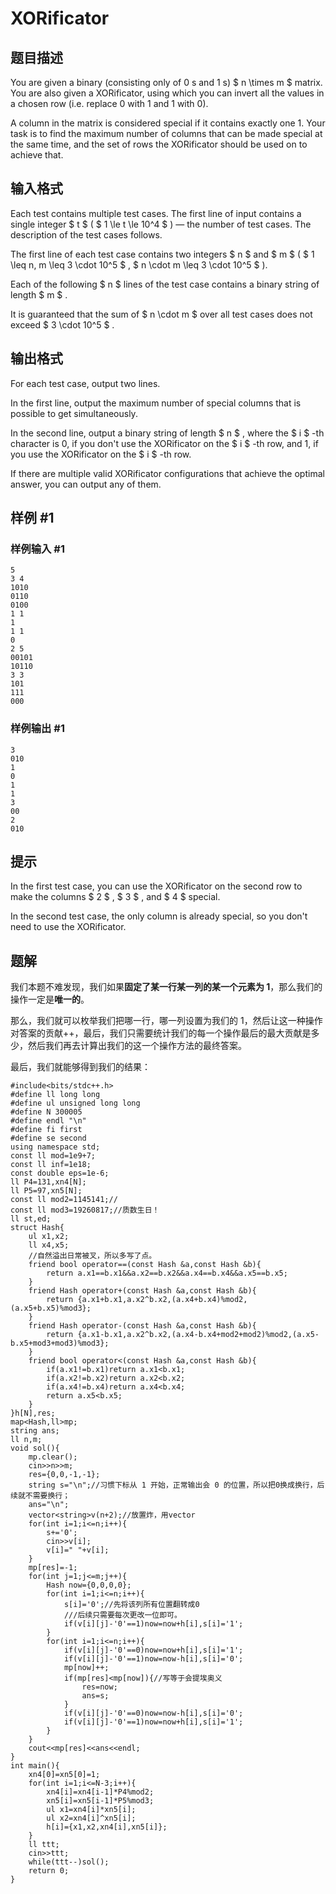 # XORificator

## 题目描述

You are given a binary (consisting only of 0 s and 1 s) $ n \times m $ matrix. You are also given a XORificator, using which you can invert all the values in a chosen row (i.e. replace 0 with 1 and 1 with 0).

A column in the matrix is considered special if it contains exactly one 1. Your task is to find the maximum number of columns that can be made special at the same time, and the set of rows the XORificator should be used on to achieve that.

## 输入格式

Each test contains multiple test cases. The first line of input contains a single integer $ t $ ( $ 1 \le t \le 10^4 $ ) — the number of test cases. The description of the test cases follows.

The first line of each test case contains two integers $ n $ and $ m $ ( $ 1 \leq n, m \leq 3 \cdot 10^5 $ , $ n \cdot m \leq 3 \cdot 10^5 $ ).

Each of the following $ n $ lines of the test case contains a binary string of length $ m $ .

It is guaranteed that the sum of $ n \cdot m $ over all test cases does not exceed $ 3 \cdot 10^5 $ .

## 输出格式

For each test case, output two lines.

In the first line, output the maximum number of special columns that is possible to get simultaneously.

In the second line, output a binary string of length $ n $ , where the $ i $ -th character is 0, if you don't use the XORificator on the $ i $ -th row, and 1, if you use the XORificator on the $ i $ -th row.

If there are multiple valid XORificator configurations that achieve the optimal answer, you can output any of them.

## 样例 #1

### 样例输入 #1

```
5
3 4
1010
0110
0100
1 1
1
1 1
0
2 5
00101
10110
3 3
101
111
000
```

### 样例输出 #1

```
3
010
1
0
1
1
3
00
2
010
```

## 提示

In the first test case, you can use the XORificator on the second row to make the columns $ 2 $ , $ 3 $ , and $ 4 $ special.

In the second test case, the only column is already special, so you don't need to use the XORificator.

## 题解
我们本题不难发现，我们如果**固定了某一行某一列的某一个元素为 1**，那么我们的操作一定是**唯一的**。

那么，我们就可以枚举我们把哪一行，哪一列设置为我们的 1，然后让这一种操作对答案的贡献++，最后，我们只需要统计我们的每一个操作最后的最大贡献是多少，然后我们再去计算出我们的这一个操作方法的最终答案。

最后，我们就能够得到我们的结果：
```
#include<bits/stdc++.h>
#define ll long long
#define ul unsigned long long
#define N 300005
#define endl "\n" 
#define fi first
#define se second
using namespace std;
const ll mod=1e9+7;
const ll inf=1e18;
const double eps=1e-6;
ll P4=131,xn4[N];
ll P5=97,xn5[N];
const ll mod2=1145141;//
const ll mod3=19260817;//质数生日！
ll st,ed;
struct Hash{
    ul x1,x2;
    ll x4,x5;
    //自然溢出日常被叉，所以多写了点。
    friend bool operator==(const Hash &a,const Hash &b){
        return a.x1==b.x1&&a.x2==b.x2&&a.x4==b.x4&&a.x5==b.x5;
    }   
    friend Hash operator+(const Hash &a,const Hash &b){
        return {a.x1+b.x1,a.x2^b.x2,(a.x4+b.x4)%mod2,(a.x5+b.x5)%mod3};
    }   
    friend Hash operator-(const Hash &a,const Hash &b){
        return {a.x1-b.x1,a.x2^b.x2,(a.x4-b.x4+mod2+mod2)%mod2,(a.x5-b.x5+mod3+mod3)%mod3};
    }   
    friend bool operator<(const Hash &a,const Hash &b){
        if(a.x1!=b.x1)return a.x1<b.x1;
        if(a.x2!=b.x2)return a.x2<b.x2;
        if(a.x4!=b.x4)return a.x4<b.x4;
        return a.x5<b.x5;
    }
}h[N],res;
map<Hash,ll>mp;
string ans;
ll n,m;
void sol(){
    mp.clear();
    cin>>n>>m;
    res={0,0,-1,-1};
    string s="\n";//习惯下标从 1 开始，正常输出会 0 的位置，所以把0换成换行，后续就不需要换行；
    ans="\n";
    vector<string>v(n+2);//放置炸，用vector
    for(int i=1;i<=n;i++){
        s+='0';
        cin>>v[i];
        v[i]=" "+v[i];
    }
    mp[res]=-1;
    for(int j=1;j<=m;j++){
        Hash now={0,0,0,0};
        for(int i=1;i<=n;i++){
            s[i]='0';//先将该列所有位置翻转成0
            ///后续只需要每次更改一位即可。
            if(v[i][j]-'0'==1)now=now+h[i],s[i]='1';
        }
        for(int i=1;i<=n;i++){
            if(v[i][j]-'0'==0)now=now+h[i],s[i]='1';
            if(v[i][j]-'0'==1)now=now-h[i],s[i]='0';
            mp[now]++;
            if(mp[res]<mp[now]){//写等于会提埃奥义
                res=now;
                ans=s;
            }
            if(v[i][j]-'0'==0)now=now-h[i],s[i]='0';
            if(v[i][j]-'0'==1)now=now+h[i],s[i]='1';
        }
    }
    cout<<mp[res]<<ans<<endl;
}
int main(){
    xn4[0]=xn5[0]=1;
    for(int i=1;i<=N-3;i++){
        xn4[i]=xn4[i-1]*P4%mod2;
        xn5[i]=xn5[i-1]*P5%mod3;
        ul x1=xn4[i]*xn5[i];
        ul x2=xn4[i]^xn5[i];
        h[i]={x1,x2,xn4[i],xn5[i]};
    }
    ll ttt;
    cin>>ttt;
    while(ttt--)sol();
    return 0;
}
```